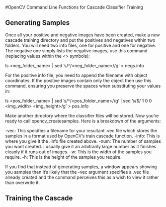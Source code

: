 #OpenCV Command Line Functions for Cascade Classifier Training

Generating Samples
------------------
Once all your positive and negative images have been created, make a new cascade training directory and put the positives and negatives within two folders. You will need two info files, one for positive and one for negative. The negative one simply lists the negative images, use this command (replacing values within the <> symbols):

ls <neg_folder_name> | sed ’s/^/<neg_folder_name>\//g’ > negs.info

For the positive info file, you need to append the filename with object coordinates. If the positive images contain only the object then use this command, ensuring you preserve the spaces when substituting your values in:

ls <pos_folder_name> | sed ’s/^/<pos_folder_name>\//g’ | sed ’s/$/ 1 0 0 <img_width> <img_height>/g’ > pos.info

Make another directory where the classifier files will be stored. Now you’re ready to call opencv_createsamples. Here is a breakdown of the arguments:

-vec: This specifies a filename for your resultant .vec file which stores the samples in a format used by OpenCV’s train cascade function.
-info: This is where you give it the .info file created above.
-num: The number of samples you want created. I usually give it an arbitrarily large number as it finishes cleanly if it runs out of images.
-w: This is the width of the samples you require.
-h: This is the height of the samples you require.

If you find that instead of generating samples, a window appears showing you samples then it’s likely that the -vec argument specifies a .vec file already created and the command perceives this as a wish to view it rather than overwrite it.

Training the Cascade
--------------------
